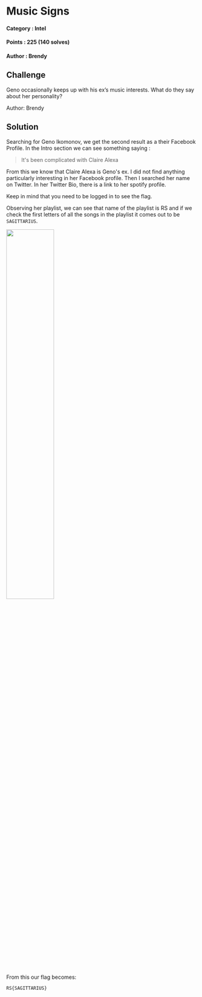 # Music Signs

#### Category : Intel
#### Points :  225 (140 solves)
#### Author : Brendy

## Challenge

Geno occasionally keeps up with his ex’s music interests. What do they say about her personality?

Author: Brendy

## Solution

Searching for Geno Ikomonov, we get the second result as a their Facebook Profile. In the Intro section we can see something saying :

> It's been complicated with Claire Alexa

From this we know that Claire Alexa is Geno's ex. I did not find anything particularly interesting in her Facebook profile. Then I searched her name on Twitter. In her Twitter Bio, there is a link to her spotify profile.

Keep in mind that you need to be logged in to see the flag.

Observing her playlist, we can see that name of the playlist is RS and if we check the first letters of all the songs in the playlist it comes out to be `SAGITTARIUS`.

<img src="https://github.com/p1xxxel/ctf-writeups/tree/main/2021/RITSEC/Music%20Signs/musicsigns.jpg" width="50%" height="50%">

From this our flag becomes:

`RS{SAGITTARIUS}`
